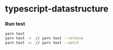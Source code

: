 # typescript-datastructure

### Run test

```bash
yarn test
yarn test -v  // yarn test --verbose
yarn test -w  // yarn test --watch
```